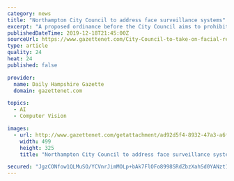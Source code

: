 ```yaml
---
category: news
title: "Northampton City Council to address face surveillance systems"
excerpt: "A proposed ordinance before the City Council aims to prohibit it. “Prohibition on the Use of Face Recognition Systems by Municipal Agencies, Officers, and Employees” will be discussed for the first time by councilors on Thursday at their last ..."
publishedDateTime: 2019-12-18T21:45:00Z
sourceUrl: https://www.gazettenet.com/City-Council-to-take-on-facial-recognition-software-and-override-measure-31405894
type: article
quality: 24
heat: 24
published: false

provider:
  name: Daily Hampshire Gazette
  domain: gazettenet.com

topics:
  - AI
  - Computer Vision

images:
  - url: http://www.gazettenet.com/getattachment/ad92d5f4-8932-47a3-a6fb-384b374aef33/03bebc5f71a747e0893badfb492fce3a.jpg
    width: 499
    height: 325
    title: "Northampton City Council to address face surveillance systems"

secured: "JgzCONfow1QLMuSO/YCVnrJimMOLp+bAk7FlOFo8998SRdZbzXahSd0YANzt10OBnDo7gMwTXxvT9+T5A4Gcd83PGaeDeAnCRuGOQqrzrXg2WGK1LknPSk2eROTLCqTL775aAwZYRchJupdephLMSqmDRuBs07fFFtQi903GEsF4Igpsd662qIb7Or+4R3hDS2el0gYbxJ+3JRWOJ/LCDsg/vGvUGKrXeFaBAFhpqR5A4uNKfJ0vzc0EfUrcSVj52K0glS3h/Q3wwCzR6Z6J8g==;+VbkhR48OXH1pCJU7uOurA=="
---
```


